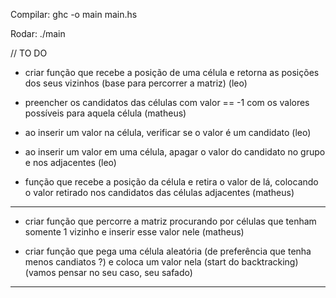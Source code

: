 Compilar:
ghc -o main main.hs

Rodar:
./main

// TO DO

- criar função que recebe a posição de uma célula e retorna as posições dos seus vizinhos (base para percorrer a matriz) (leo)

- preencher os candidatos das células com valor == -1 com os valores possíveis para aquela célula (matheus)

- ao inserir um valor na célula, verificar se o valor é um candidato (leo)

- ao inserir um valor em uma célula, apagar o valor do candidato no grupo e nos adjacentes (leo)

- função que recebe a posição da célula e retira o valor de lá, colocando o valor retirado nos candidatos das células adjacentes (matheus)

----

- criar função que percorre a matriz procurando por células que tenham somente 1 vizinho e inserir esse valor nele (matheus)

- criar função que pega uma célula aleatória (de preferência que tenha menos candiatos ?) e coloca um valor nela (start do backtracking) (vamos pensar no seu caso, seu safado)

----

